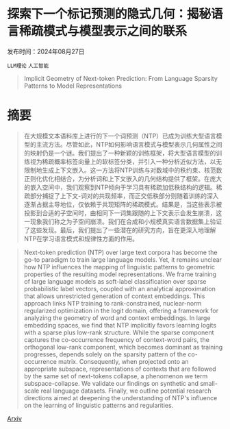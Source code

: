 # 探索下一个标记预测的隐式几何：揭秘语言稀疏模式与模型表示之间的联系

发布时间：2024年08月27日

`LLM理论` `人工智能`

> Implicit Geometry of Next-token Prediction: From Language Sparsity Patterns to Model Representations

# 摘要

> 在大规模文本语料库上进行的下一个词预测（NTP）已成为训练大型语言模型的主流方法。尽管如此，NTP如何影响语言模式与模型表示几何属性之间的映射仍是一个谜。我们提出了一种新颖的训练框架，将大型语言模型的训练视为稀疏概率标签向量上的软标签分类，并引入一种分析近似方法，以无限制地生成上下文嵌入。这一方法将NTP训练与对数域中的秩约束、核范数正则化优化相结合，为分析词和上下文嵌入的几何结构提供了框架。在庞大的嵌入空间中，我们观察到NTP倾向于学习具有稀疏加低秩结构的逻辑。稀疏部分捕捉了上下文-词对的共现频率，而正交低秩部分则随着训练的深入逐渐占据主导地位，仅依赖于共现矩阵的稀疏模式。结果是，当这些表示被投影到合适的子空间时，由相同下一词集跟随的上下文表示会发生崩溃，这一现象我们称之为子空间崩溃。我们在合成和小规模真实语言数据集上验证了这些发现。最后，我们提出了一些潜在的研究方向，旨在更深入地理解NTP在学习语言模式和规律性方面的作用。

> Next-token prediction (NTP) over large text corpora has become the go-to paradigm to train large language models. Yet, it remains unclear how NTP influences the mapping of linguistic patterns to geometric properties of the resulting model representations. We frame training of large language models as soft-label classification over sparse probabilistic label vectors, coupled with an analytical approximation that allows unrestricted generation of context embeddings. This approach links NTP training to rank-constrained, nuclear-norm regularized optimization in the logit domain, offering a framework for analyzing the geometry of word and context embeddings. In large embedding spaces, we find that NTP implicitly favors learning logits with a sparse plus low-rank structure. While the sparse component captures the co-occurrence frequency of context-word pairs, the orthogonal low-rank component, which becomes dominant as training progresses, depends solely on the sparsity pattern of the co-occurrence matrix. Consequently, when projected onto an appropriate subspace, representations of contexts that are followed by the same set of next-tokens collapse, a phenomenon we term subspace-collapse. We validate our findings on synthetic and small-scale real language datasets. Finally, we outline potential research directions aimed at deepening the understanding of NTP's influence on the learning of linguistic patterns and regularities.

[Arxiv](https://arxiv.org/abs/2408.15417)